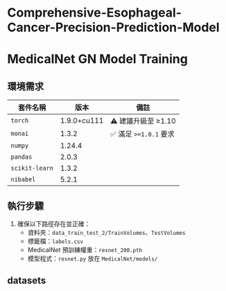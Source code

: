 # Comprehensive-Esophageal-Cancer-Precision-Prediction-Model

# MedicalNet GN Model Training

## 環境需求
| 套件名稱       | 版本            | 備註                        |
|----------------|-----------------|-----------------------------|
| `torch`        | 1.9.0+cu111     | ⚠️ 建議升級至 ≥1.10         |
| `monai`        | 1.3.2           | ✅ 滿足 `>=1.0.1` 要求      |
| `numpy`        | 1.24.4          |                             |
| `pandas`       | 2.0.3           |                             |
| `scikit-learn` | 1.3.2           |                             |
| `nibabel`      | 5.2.1           |                             |

## 執行步驟
1. 確保以下路徑存在並正確：
   - 資料夾：`data_train_test_2/TrainVolumes`、`TestVolumes`
   - 標籤檔：`labels.csv`
   - MedicalNet 預訓練權重：`resnet_200.pth`
   - 模型程式：`resnet.py` 放在 `MedicalNet/models/`


## datasets
